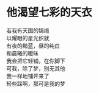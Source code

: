 # 他渴望七彩的天衣
若我有天国的锦缎</br>
以耀眼的星光织就</br>
有夜的黯蓝，昼的纯白</br>
和晨曦的暧昧</br>
我会把它轻铺，在你脚下</br>
可我，除了梦，别无其他</br>
我一样地铺开来了</br>
轻些踩啊，那可是我的梦</br>